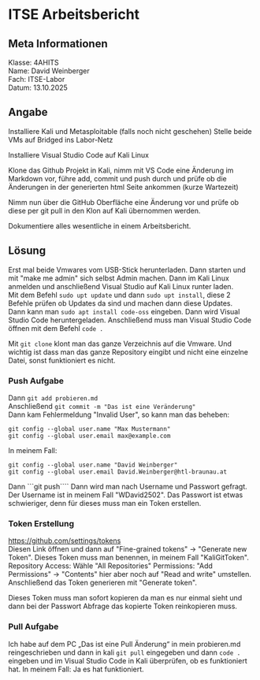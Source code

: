 
# ITSE Arbeitsbericht
## Meta Informationen
Klasse: 4AHITS  
Name: David Weinberger   
Fach: ITSE-Labor   
Datum: 13.10.2025     

## Angabe
Installiere Kali und Metasploitable (falls noch nicht geschehen)
Stelle beide VMs auf Bridged ins Labor-Netz

Installiere Visual Studio Code auf Kali Linux

Klone das Github Projekt in Kali, nimm mit VS Code eine Änderung im Markdown vor, führe add, commit und push durch und prüfe ob die Änderungen in der generierten html Seite ankommen (kurze Wartezeit)

Nimm nun über die GitHub Oberfläche eine Änderung vor und prüfe ob diese per git pull in den Klon auf Kali übernommen werden.

Dokumentiere alles wesentliche in einem Arbeitsbericht.

## Lösung

Erst mal beide Vmwares vom USB-Stick herunterladen. Dann starten und mit "make me admin" sich selbst Admin machen. 
Dann im Kali Linux anmelden und anschließend Visual Studio auf Kali Linux runter laden.    
Mit dem Befehl ```sudo upt update``` und dann ```sudo upt install```, diese 2 Befehle prüfen ob Updates da sind und machen dann diese Updates.    
Dann kann man ```sudo apt install code-oss``` eingeben. Dann wird Visual Studio Code heruntergeladen. Anschließend muss man Visual Studio Code öffnen mit dem Befehl ```code .```

Mit ```git clone``` klont man das ganze Verzeichnis auf die Vmware. Und wichtig ist dass man das ganze Repository eingibt und nicht eine einzelne Datei, sonst funktioniert es nicht.

### Push Aufgabe

Dann ```git add probieren.md```    
Anschließend ```git commit -m "Das ist eine Veränderung" ```   
Dann kam Fehlermeldung "Invalid User", so kann man das beheben:
```
git config --global user.name "Max Mustermann"
git config --global user.email max@example.com 
```
In meinem Fall:

```
git config --global user.name "David Weinberger"
git config --global user.email David.Weinberger@htl-braunau.at 
```


Dann ```git push```` Dann wird man nach Username und Passwort gefragt.
Der Username ist in meinem Fall "WDavid2502".
Das Passwort ist etwas schwieriger, denn für dieses muss man ein Token erstellen. 

### Token Erstellung

https://github.com/settings/tokens   
Diesen Link öffnen und dann auf "Fine-grained tokens" -> "Generate new Token".
Dieses Token muss man benennen, in meinem Fall "KaliGitToken".
Repository Access: Wähle "All Repositories"
Permissions: "Add Permissions" -> "Contents" hier aber noch auf "Read and write" umstellen.
Anschließend das Token generieren mit "Generate token". 

Dieses Token muss man sofort kopieren da man es nur einmal sieht und dann bei der Passwort Abfrage das kopierte Token reinkopieren muss.


### Pull Aufgabe
Ich habe auf dem PC „Das ist eine Pull Änderung“ in mein probieren.md reingeschrieben und dann in kali ```git pull``` eingegeben und dann ```code .``` 
eingeben und im Visual Studio Code in Kali überprüfen, ob es funktioniert hat. In meinem Fall: Ja es hat funktioniert.







